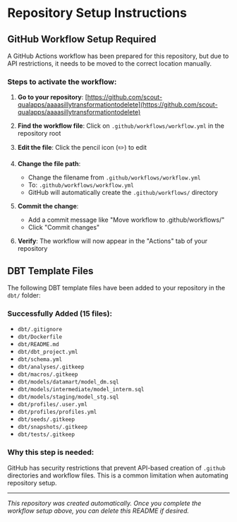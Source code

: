 # Repository Setup Instructions

## GitHub Workflow Setup Required

A GitHub Actions workflow has been prepared for this repository, but due to API restrictions, it needs to be moved to the correct location manually.

### Steps to activate the workflow:

1. **Go to your repository**: [https://github.com/scout-qualapps/aaaasillytransformationtodelete](https://github.com/scout-qualapps/aaaasillytransformationtodelete)

2. **Find the workflow file**: Click on `.github/workflows/workflow.yml` in the repository root

3. **Edit the file**: Click the pencil icon (✏️) to edit

4. **Change the file path**: 
   - Change the filename from `.github/workflows/workflow.yml` 
   - To: `.github/workflows/workflow.yml`
   - GitHub will automatically create the `.github/workflows/` directory

5. **Commit the change**: 
   - Add a commit message like "Move workflow to .github/workflows/"
   - Click "Commit changes"

6. **Verify**: The workflow will now appear in the "Actions" tab of your repository


## DBT Template Files

The following DBT template files have been added to your repository in the `dbt/` folder:

### Successfully Added (15 files):
- `dbt/.gitignore`
- `dbt/Dockerfile`
- `dbt/README.md`
- `dbt/dbt_project.yml`
- `dbt/schema.yml`
- `dbt/analyses/.gitkeep`
- `dbt/macros/.gitkeep`
- `dbt/models/datamart/model_dm.sql`
- `dbt/models/intermediate/model_interm.sql`
- `dbt/models/staging/model_stg.sql`
- `dbt/profiles/.user.yml`
- `dbt/profiles/profiles.yml`
- `dbt/seeds/.gitkeep`
- `dbt/snapshots/.gitkeep`
- `dbt/tests/.gitkeep`

### Why this step is needed:

GitHub has security restrictions that prevent API-based creation of `.github` directories and workflow files. This is a common limitation when automating repository setup.

---

*This repository was created automatically. Once you complete the workflow setup above, you can delete this README if desired.*
